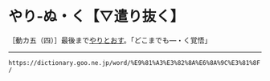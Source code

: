 # やり‐ぬ・く【▽遣り抜く】

［動カ五（四）］最後まで[やりとおす](やりとおす（遣り通す）)。「どこまでも―・く覚悟」

---
`https://dictionary.goo.ne.jp/word/%E9%81%A3%E3%82%8A%E6%8A%9C%E3%81%8F/`